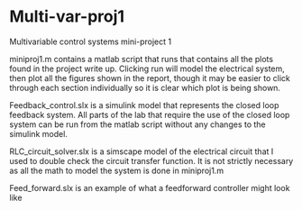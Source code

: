 # Multi-var-proj1
Multivariable control systems mini-project 1

miniproj1.m contains a matlab script that runs that contains all the plots found in the project write up. Clicking run will model the electrical system, then plot all the figures shown in the report, though it may be easier to click through each section individually so it is clear which plot is being shown.

Feedback_control.slx is a simulink model that represents the closed loop feedback system. All parts of the lab that require the use of the closed loop system can be run from the matlab script without any changes to the simulink model.

RLC_circuit_solver.slx is a simscape model of the electrical circuit that I used to double check the circuit transfer function. It is not strictly necessary as all the math to model the system is done in miniproj1.m

Feed_forward.slx is an example of what a feedforward controller might look like
